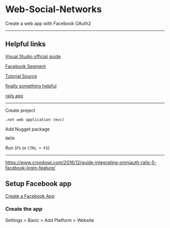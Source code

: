 # Web-Social-Networks
Create a web app with Facebook OAuth2

-----------------

## Helpful links

[Visual Studio official guide](https://docs.microsoft.com/en-us/aspnet/mvc/overview/security/create-an-aspnet-mvc-5-app-with-facebook-and-google-oauth2-and-openid-sign-on)


[Facebook Segment](https://docs.microsoft.com/en-us/aspnet/mvc/overview/security/create-an-aspnet-mvc-5-app-with-facebook-and-google-oauth2-and-openid-sign-on#creating-the-app-in-facebook-and-connecting-the-app-to-the-project)

[Tutorial Source](https://github.com/aspnet/Docs/blob/master/aspnet/mvc/overview/security/create-an-aspnet-mvc-5-app-with-facebook-and-google-oauth2-and-openid-sign-on.md)

[finally something helpful](https://andrewlock.net/an-introduction-to-oauth-2-using-facebook-in-asp-net-core/)

[rails app](https://www.crondose.com/2016/12/guide-integrating-omniauth-rails-5-facebook-login-feature/)

-----------------

Create project

`.net web application (mvc)`

Add Nugget package 

`OWIN`

Run (`F5` or `CTRL + F5`)


-----------------

https://www.crondose.com/2016/12/guide-integrating-omniauth-rails-5-facebook-login-feature/

## Setup Facebook app

[Create a Facebook App](https://developers.facebook.com/apps)

### Create the app

Settings > Basic > Add Platform > Website